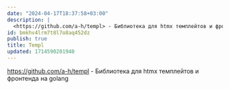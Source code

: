 ```yaml
---
date: "2024-04-17T18:37:58+03:00"
description: |
  <https://github.com/a-h/templ> - Библиотека для htmx темплейтов и фронтенда
id: bmkhv4lrm7t8l7o8aq452dz
publish: true
title: Templ
updated: 1714590201940
---
```

<https://github.com/a-h/templ> - Библиотека для htmx темплейтов и фронтенда на golang